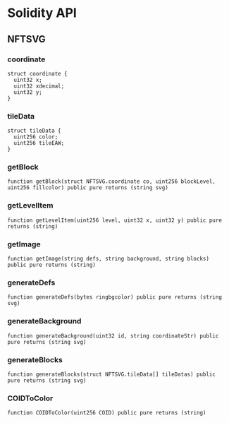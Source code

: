 # Solidity API

## NFTSVG

### coordinate

```solidity
struct coordinate {
  uint32 x;
  uint32 xdecimal;
  uint32 y;
}
```

### tileData

```solidity
struct tileData {
  uint256 color;
  uint256 tileEAW;
}
```

### getBlock

```solidity
function getBlock(struct NFTSVG.coordinate co, uint256 blockLevel, uint256 fillcolor) public pure returns (string svg)
```

### getLevelItem

```solidity
function getLevelItem(uint256 level, uint32 x, uint32 y) public pure returns (string)
```

### getImage

```solidity
function getImage(string defs, string background, string blocks) public pure returns (string)
```

### generateDefs

```solidity
function generateDefs(bytes ringbgcolor) public pure returns (string svg)
```

### generateBackground

```solidity
function generateBackground(uint32 id, string coordinateStr) public pure returns (string svg)
```

### generateBlocks

```solidity
function generateBlocks(struct NFTSVG.tileData[] tileDatas) public pure returns (string svg)
```

### COIDToColor

```solidity
function COIDToColor(uint256 COID) public pure returns (string)
```


